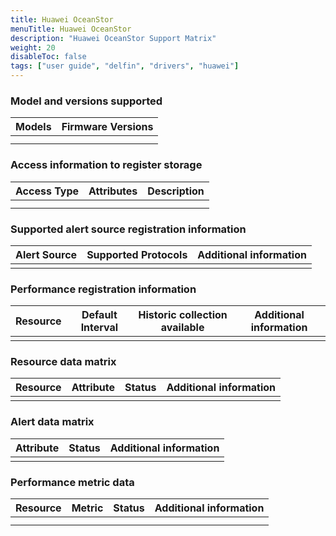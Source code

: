 ```yaml
---
title: Huawei OceanStor
menuTitle: Huawei OceanStor
description: "Huawei OceanStor Support Matrix"
weight: 20
disableToc: false
tags: ["user guide", "delfin", "drivers", "huawei"]
---
```


### Model and versions supported

|Models   | Firmware Versions   |
|---------|---------------------|
|         |                     |
|         |                     |

### Access information to register storage

|Access Type   | Attributes   | Description |
|--------------|--------------|-------------|
|              |              |             |
|              |              |             |

### Supported alert source registration information

| Alert Source | Supported Protocols | Additional information|
|--------------|---------------------|-----------------------|
|              |                     |                       |

### Performance registration information

| Resource | Default Interval | Historic collection available | Additional information |
|----------|------------------|-------------------------------|------------------------|
|          |                  |                               |                        |

### Resource data matrix

| Resource | Attribute | Status | Additional information |
|----------|-----------|--------|------------------------|
|          |           |        |                        |

### Alert data matrix

| Attribute | Status | Additional information |
|-----------|--------|------------------------|
|           |        |                        |

### Performance metric data

| Resource | Metric | Status | Additional information |
|----------|--------|--------|------------------------|
|          |        |        |                        |
|          |        |        |                        |
